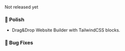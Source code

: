 Not released yet

### 💅 Polish
- Drag&Drop Website Builder with TailwindCSS blocks.


### 🐛 Bug Fixes
